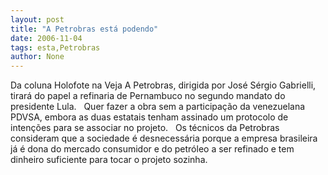 ```yaml
---
layout: post
title: "A Petrobras está podendo"
date: 2006-11-04
tags: esta,Petrobras
author: None
---
```

Da coluna Holofote na Veja
A Petrobras, dirigida por José Sérgio Gabrielli, tirará do papel a refinaria de Pernambuco no segundo mandato do presidente Lula. 
&nbsp;
Quer fazer a obra sem a participação da venezuelana PDVSA, embora as duas estatais tenham assinado um protocolo de intenções para se associar no projeto. 
&nbsp;
Os técnicos da Petrobras consideram que a sociedade é desnecessária porque a empresa brasileira já é dona do mercado consumidor e do petróleo a ser refinado e tem dinheiro suficiente para tocar o projeto sozinha. 